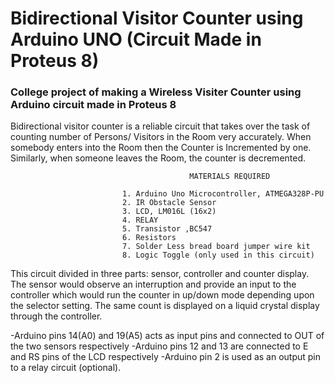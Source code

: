# Bidirectional Visitor Counter using Arduino UNO (Circuit Made in Proteus 8)
### College project of making a Wireless Visiter Counter using Arduino circuit made in Proteus 8

Bidirectional visitor counter is a reliable circuit that takes over the task of counting number of Persons/ Visitors in the Room very accurately. When somebody enters into the Room then the Counter is Incremented by one. Similarly, when someone leaves the Room, the counter is decremented.


                                            MATERIALS REQUIRED

                             1. Arduino Uno Microcontroller, ATMEGA328P-PU
                             2. IR Obstacle Sensor
                             3. LCD, LM016L (16x2)
                             4. RELAY
                             5. Transistor ,BC547
                             6. Resistors
                             7. Solder Less bread board jumper wire kit
                             8. Logic Toggle (only used in this circuit)

This circuit divided in three parts: sensor, controller and counter display. The sensor would observe an interruption and provide an input to the controller which would run the counter in up/down mode depending upon the selector setting. The same count is displayed on a liquid crystal display through the controller.

-Arduino pins 14(A0) and 19(A5) acts as input pins and connected to OUT of the two sensors respectively
-Arduino pins 12 and 13 are connected to E and RS pins of the LCD respectively
-Arduino pin 2 is used as an output pin to a relay circuit (optional).
